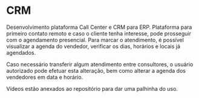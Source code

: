 # CRM
Desenvolvimento plataforma Call Center e CRM para ERP.
Plataforma para primeiro contato remoto e caso o cliente tenha interesse, pode prosseguir com o agendamento presencial. 
Para marcar o atendimento, é possível visualizar a agenda do vendedor, verificar os dias, horários e locais já agendados.

Caso necessário transferir algum atendimento entre consultores, o usuário autorizado pode efetuar esta alteração, bem como alterar 
a agenda dos vendedores em data e horário.

Vídeos estão anexados ao repositório para dar uma palhinha do uso. 
